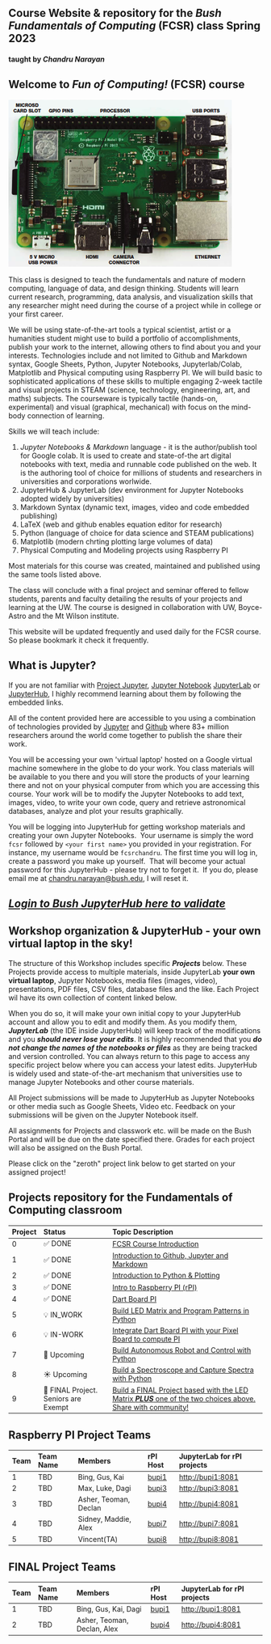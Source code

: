 ## Course Website & repository for the ***Bush Fundamentals of Computing*** (FCSR) class Spring 2023 
#### taught by *Chandru Narayan*

## Welcome to ***Fun of Computing!*** (FCSR) course

![rpi](rpi.png)

This class is designed to teach the fundamentals and nature of modern computing, language of data, and design thinking. Students will learn current research, programming, data analysis, and visualization skills that any researcher might need during the course of a project while in college or your first career.

We will be using state-of-the-art tools a typical scientist, artist or a humanities student might use to build a portfolio of accomplishments, publish your work to the internet, allowing others to find about you and your interests. Technologies include and not limited to Github and Markdown syntax, Google Sheets, Python, Jupyter Notebooks, Jupyterlab/Colab, Matplotlib and Physical computing using Raspberry PI. We will build basic to sophisticated applications of these skills to multiple engaging 2-week tactile and visual projects in STEAM (science, technology, engineering, art, and maths) subjects. The courseware is typically tactile (hands-on, experimental) and visual (graphical, mechanical) with focus on the mind-body connection of learning.

Skills we will teach include:
1. *Jupyter Notebooks & Markdown* language - it is the author/publish tool for Google colab. It is used to create and state-of-the art digital notebooks with text, media and runnable code published on the web.  It is the authoring tool of choice for millions of students and researchers in universities and corporations worlwide.
1. JupyterHub & JupyterLab (dev environment for Jupyter Notebooks adopted widely by universities)
1. Markdown Syntax (dynamic text, images, video and code embedded publishing)
1. LaTeX (web and github enables equation editor for research)
1. Python (language of choice for data science and STEAM publications)
1. Matplotlib (modern chrting plotting large volumes of data)
1. Physical Computing and Modeling projects using Raspberry PI

Most materials for this course was created, maintained and published using the same tools listed above.

The class will conclude with a final project and seminar offered to fellow students, parents and faculty detailing the results of your projects and learning at the UW.  The course is designed in collaboration with UW, Boyce-Astro and the Mt Wilson institute.

This website will be updated frequently and used daily for the FCSR course. So please bookmark it check it frequently. 

## What is Jupyter?

If you are not familiar with [Project Jupyter](http://jupyter.org/), [Jupyter Notebook](https://jupyter.org/try-jupyter/retro/notebooks/?path=notebooks/Intro.ipynb) [JupyterLab](https://jupyter.org/try-jupyter/retro/notebooks/?path=notebooks/Intro.ipynb) or [JupyterHub](http://jupyter.org/hub), I highly recommend learning about them by following the embedded links.  

All of the content provided here are accessible to you using a combination of technologies provided by [Jupyter](http://jupyter.org/) and [Github](https://github.com/) where 83+ million researchers around the world come together to publish the share their work.  

You will be accessing your own 'virtual laptop' hosted on a Google virtual machine somewhere in the globe to do your work.  You class materials will be available to you there and you will store the products of your learning there and not on your physical computer from which you are accessing this course. Your work will be to modify the Jupyter Notebooks to add text, images, video, to write your own code, query and retrieve astronomical databases, analyze and plot your results graphically.

You will be logging into JupyterHub for getting workshop materials and creating your own Jupyter Notebooks.  Your username is simply the word ```fcsr``` followed by ```<your first name>``` you provided in your registration. For instance, my username would be ```fcsrchandru```. The first time you will log in, create a password you make up yourself.  That will become your actual password for this JupyterHub - please try not to forget it.  If you do, please email me at chandru.narayan@bush.edu, I will reset it.

## ***[Login to Bush JupyterHub here to validate](https://bushastrolab.com/hub/login)***

## Workshop organization & JupyterHub - your own virtual laptop in the sky!

The structure of this Workshop includes specific ***Projects*** below.  These Projects provide access to multiple materials, inside JupyterLab **your own virtual laptop**, Jupyter Notebooks, media files (images, video), presentations, PDF files, CSV files, database files and the like.  Each Project wil have its own collection of content linked below.  

When you do so, it will make your own initial copy to your JupyterHub account and allow you to edit and modify them.  As you modify them, ***JupyterLab*** (the IDE inside JupyterHub) will keep track of the modifications and you ***should never lose your edits***.  It is highly recommended that you ***do not change the names of the notebooks or files*** as they are being tracked and version controlled. You can always return to this page to access any specific project below where you can access your latest edits.  JupyterHub is widely used and state-of-the-art mechanism that universities use to manage Jupyter Notebooks and other course materials. 

All Project submissions will be made to JupyterHub as Jupyter Notebooks or other media such as Google Sheets, Video etc. Feedback on your submissions will be given on the Jupyter Notebook itself. 

All assignments for Projects and classwork etc. will be made on the Bush Portal and will be due on the date specified there. Grades for each project will also be assigned on the Bush Portal.

Please click on the "zeroth" project link below to get started on your assigned project!

## Projects repository for the Fundamentals of Computing classroom

Project|Status|Topic Description
:---|:---|:---
0| ✅ DONE|<a href="https://chandrunarayan.github.io/fcsr/projects/intro_to_fcsr" target="_blank">FCSR Course Introduction</a>
1| ✅ DONE|<a href="https://chandrunarayan.github.io/fcsr/projects/intro_to_jupyter" target="_blank">Introduction to Github, Jupyter and Markdown</a>
2| ✅ DONE|<a href="https://chandrunarayan.github.io/fcsr/projects/intro_to_python" target="_blank">Introduction to Python & Plotting</a>
3| ✅ DONE|<a href="https://chandrunarayan.github.io/fcsr/projects/intro_to_rpi" target="_blank">Intro to Raspberry PI (rPI)</a>
4| ✅ DONE|<a href="https://chandrunarayan.github.io/fcsr/projects/dart_board_pi" target="_blank">Dart Board PI</a>
5| 💡 IN_WORK|<a href="https://chandrunarayan.github.io/fcsr/projects/rpi_led_string" target="_blank">Build LED Matrix and Program Patterns in Python</a>
6| 💡 IN-WORK|<a href="https://chandrunarayan.github.io/fcsr/projects/dart_board_pi" target="_blank">Integrate Dart Board PI with your Pixel Board to compute PI</a>
7| 🤖 Upcoming|<a href="https://chandrunarayan.github.io/fcsr/projects/rpi_car" target="_blank">Build Autonomous Robot and Control with Python</a>
8| ☀️ Upcoming|<a href="https://chandrunarayan.github.io/fcsr/projects/rpi_spectroscope" target="_blank">Build a Spectroscope and Capture Spectra with Python</a>
9| 🎉 FINAL Project. Seniors are Exempt|<a href="https://chandrunarayan.github.io/fcsr" target="_blank">Build a FINAL Project based with the LED Matrix ***PLUS*** one of the two choices above. Share with community!</a>

## Raspberry PI Project Teams

Team|Team Name|Members|rPI Host|JupyterLab for rPI projects
:---|:---|:---|:---|:---
1| TBD|Bing, Gus, Kai|[bupi1](http://bupi1)|[http://bupi1:8081](http://bupi1:8081)
2| TBD|Max, Luke, Dagi|[bupi3](http://bupi3)|[http://bupi3:8081](http://bupi3:8081)
3| TBD|Asher, Teoman, Declan|[bupi4](http://bupi4)|[http://bupi4:8081](http://bupi4:8081)
4| TBD|Sidney, Maddie, Alex|[bupi7](http://bupi7)|[http://bupi7:8081](http://bupi7:8081)
5| TBD|Vincent(TA)|[bupi8](http://bupi8)|[http://bupi8:8081](http://bupi8:8081)

## FINAL Project Teams

Team|Team Name|Members|rPI Host|JupyterLab for rPI projects
:---|:---|:---|:---|:---
1| TBD|Bing, Gus, Kai, Dagi|[bupi1](http://bupi1)|[http://bupi1:8081](http://bupi1:8081)
2| TBD|Asher, Teoman, Declan, Alex|[bupi4](http://bupi4)|[http://bupi4:8081](http://bupi4:8081)

